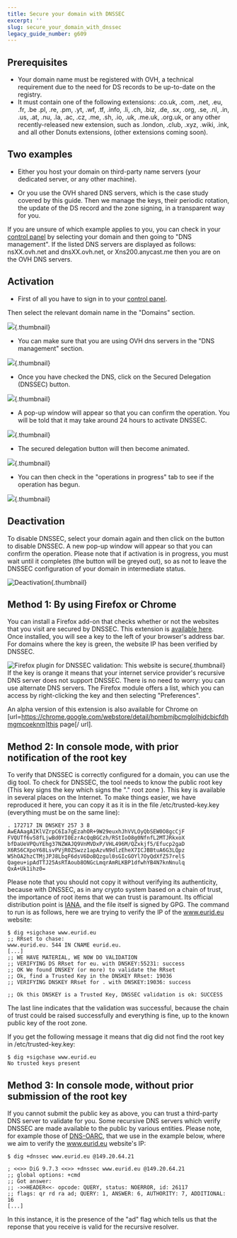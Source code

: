 ```yaml
---
title: Secure your domain with DNSSEC
excerpt: ''
slug: secure_your_domain_with_dnssec
legacy_guide_number: g609
---
```



## Prerequisites

- Your domain name must be registered with OVH, a technical requirement due to the need for DS records to be up-to-date on the registry.
- It must contain one of the following extensions: .co.uk, .com, .net, .eu, .fr, .be .pl, .re, .pm, .yt, .wf, .tf, .info, .li, .ch, .biz, .de, .sx, .org, .se, .nl, .in, .us, .at, .nu, .la, .ac, .cz, .me, .sh, .io, .uk, .me.uk, .org.uk, or any other recently-released new extension, such as .london, .club, .xyz, .wiki, .ink, and all other Donuts extensions, (other extensions coming soon).




## Two examples

- Either you host your domain on third-party name servers (your dedicated server, or any other machine).

- Or you use the OVH shared DNS servers, which is the case study covered by this guide. Then we manage the keys, their periodic rotation, the update of the DS record and the zone signing, in a transparent way for you.


If you are unsure of which example applies to you, you can check in your [control panel](https://www.ovh.com/manager/web) by selecting your domain and then going to "DNS management". If the listed DNS servers are displayed as follows: nsXX.ovh.net and dnsXX.ovh.net, or Xns200.anycast.me then you are on the OVH DNS servers.


## Activation

- First of all you have to sign in to your 
[control panel](https://www.ovh.com/manager/web).


Then select the relevant domain name in the "Domains" section.

![](images/img_2896.jpg){.thumbnail}

- You can make sure that you are using OVH dns servers in the "DNS management" section.



![](images/img_3966.jpg){.thumbnail}

- Once you have checked the DNS, click on the Secured Delegation (DNSSEC) button.



![](images/img_3967.jpg){.thumbnail}

- A pop-up window will appear so that you can confirm the operation. You will be told that it may take around 24 hours to activate DNSSEC.



![](images/img_2895.jpg){.thumbnail}

- The secured delegation button will then become animated.



![](images/img_3968.jpg){.thumbnail}

- You can then check in the "operations in progress" tab to see if the operation has begun.



![](images/img_3969.jpg){.thumbnail}


## Deactivation
To disable DNSSEC, select your domain again and then click on the button to disable DNSSEC. A new pop-up window will appear so that you can confirm the operation. Please note that if activation is in progress, you must wait until it completes (the button will be greyed out), so as not to leave the DNSSEC configuration of your domain in intermediate status.

![Deactivation](images/img_3970.jpg){.thumbnail}


## Method 1: By using Firefox or Chrome
You can install a Firefox add-on that checks whether or not the websites that you visit are secured by DNSSEC. This extension is [available here](http://www.dnssec-validator.cz/). Once installed, you will see a key to the left of your browser's address bar. For domains where the key is green, the website IP has been verified by DNSSEC.

![Firefox plugin for DNSSEC validation: This website is secure](images/img_119.jpg){.thumbnail}
If the key is orange it means that your internet service provider's recursive DNS server does not support DNSSEC. There is no need to worry: you can use alternate DNS servers. The Firefox module offers a list, which you can access by right-clicking the key and then selecting "Preferences".

An alpha version of this extension is also available for Chrome on [url=https://chrome.google.com/webstore/detail/hpmbmjbcmglolhjdcbicfdhmgmcoeknm]this page[/ url].


## Method 2: In console mode, with prior notification of the root key
To verify that DNSSEC is correctly configured for a domain, you can use the dig tool. To check for DNSSEC, the tool needs to know the public root key (This key signs the key which signs the "." root zone ). This key is available in several places on the Internet. To make things easier, we have reproduced it here, you can copy it as it is in the file /etc/trusted-key.key (everything must be on the same line):


```
. 172717 IN DNSKEY 257 3 8 AwEAAagAIKlVZrpC6Ia7gEzahOR+9W29euxhJhVVLOyQbSEW0O8gcCjF
FVQUTf6v58fLjwBd0YI0EzrAcQqBGCzh/RStIoO8g0NfnfL2MTJRkxoX
bfDaUeVPQuYEhg37NZWAJQ9VnMVDxP/VHL496M/QZxkjf5/Efucp2gaD
X6RS6CXpoY68LsvPVjR0ZSwzz1apAzvN9dlzEheX7ICJBBtuA6G3LQpz
W5hOA2hzCTMjJPJ8LbqF6dsV6DoBQzgul0sGIcGOYl7OyQdXfZ57relS
Qageu+ipAdTTJ25AsRTAoub8ONGcLmqrAmRLKBP1dfwhYB4N7knNnulq
QxA+Uk1ihz0=
```


Please note that you should not copy it without verifying its authenticity, because with DNSSEC, as in any crypto system based on a chain of trust, the importance of root items that we can trust is paramount. Its official distribution point is [IANA](https://data.iana.org/root-anchors/), and the file itself is signed by GPG.
The command to run is as follows, here we are trying to verify the IP of the www.eurid.eu website:

```
$ dig +sigchase www.eurid.eu
;; RRset to chase:
www.eurid.eu. 544 IN CNAME eurid.eu.
[...]
;; WE HAVE MATERIAL, WE NOW DO VALIDATION
;; VERIFYING DS RRset for eu. with DNSKEY:55231: success
;; OK We found DNSKEY (or more) to validate the RRset
;; Ok, find a Trusted Key in the DNSKEY RRset: 19036
;; VERIFYING DNSKEY RRset for . with DNSKEY:19036: success

;; Ok this DNSKEY is a Trusted Key, DNSSEC validation is ok: SUCCESS
```


The last line indicates that the validation was successful, because the chain of trust could be raised successfully and everything is fine, up to the known public key of the root zone.

If you get the following message it means that dig did not find the root key in /etc/trusted-key.key:

```
$ dig +sigchase www.eurid.eu
No trusted keys present
```




## Method 3: In console mode, without prior submission of the root key
If you cannot submit the public key as above, you can trust a third-party DNS server to validate for you. Some recursive DNS servers which verify DNSSEC are made ​​available to the public by various entities. Please note, for example those of [DNS-OARC](https://www.dns-oarc.net/oarc/services/odvr), that we use in the example below, where we aim to verify the www.eurid.eu website's IP:


```
$ dig +dnssec www.eurid.eu @149.20.64.21

; <<>> DiG 9.7.3 <<>> +dnssec www.eurid.eu @149.20.64.21
;; global options: +cmd
;; Got answer:
;; ->>HEADER<<- opcode: QUERY, status: NOERROR, id: 26117
;; flags: qr rd ra ad; QUERY: 1, ANSWER: 6, AUTHORITY: 7, ADDITIONAL: 16
[...]
```


In this instance, it is the presence of the "ad" flag which tells us that the reponse that you receive is valid for the recursive resolver.

